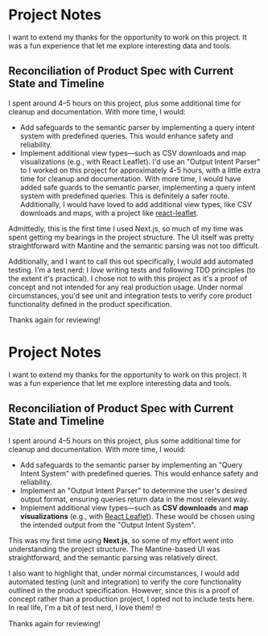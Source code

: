 # Project Notes
I want to extend my thanks for the opportunity to work on this project. It was a fun experience that let me explore interesting data and tools.

## Reconciliation of Product Spec with Current State and Timeline

I spent around 4–5 hours on this project, plus some additional time for cleanup and documentation. With more time, I would:
 * Add safeguards to the semantic parser by implementing a query intent system with predefined queries. This would enhance safety and reliability.
 * Implement additional view types—such as CSV downloads and map visualizations (e.g., with React Leaflet). I'd use an "Output Intent Parser" to 
I worked on this project for approximately 4-5 hours, with a little extra time for cleanup and documentation. With more time, I would have added safe guards to the semantic parser, implementing a query intent system with predefined queries. This is definitely a safer route. Additionally, I would have loved to add additional view types, like CSV downloads and maps, with a project like [react-leaflet](https://react-leaflet.js.org/).

Admittedly, this is the first time I used Next.js, so much of my time was spent getting my bearings in the project structure. The UI itself was pretty straightforward with Mantine and the semantic parsing was not too difficult.

Additionally, and I want to call this out specifically, I would add automated testing. I'm a test nerd: I _love_ writing tests and following TDD principles (to the extent it's practical). I chose not to with this project as it's a proof of concept and not intended for any real production usage. Under normal circumstances, you'd see unit and integration tests to verify core product functionality defined in the product specification.

Thanks again for reviewing!


# Project Notes

I want to extend my thanks for the opportunity to work on this project. It was a fun experience that let me explore interesting data and tools.

## Reconciliation of Product Spec with Current State and Timeline
I spent around 4–5 hours on this project, plus some additional time for cleanup and documentation. With more time, I would:

- Add safeguards to the semantic parser by implementing an "Query Intent System" with predefined queries. This would enhance safety and reliability.  
- Implement an "Output Intent Parser" to determine the user's desired output format, ensuring queries return data in the most relevant way.  
- Implement additional view types—such as **CSV downloads** and **map visualizations** (e.g., with [React Leaflet](https://react-leaflet.js.org/)). These would be chosen using the intended output from the "Output Intent System".

This was my first time using **Next.js**, so some of my effort went into understanding the project structure. The Mantine-based UI was straightforward, and the semantic parsing was relatively direct.

I also want to highlight that, under normal circumstances, I would add automated testing (unit and integration) to verify the core functionality outlined in the product specification. However, since this is a proof of concept rather than a production project, I opted not to include tests here. In real life, I'm a bit of test nerd, I love them! 🤓

Thanks again for reviewing!
